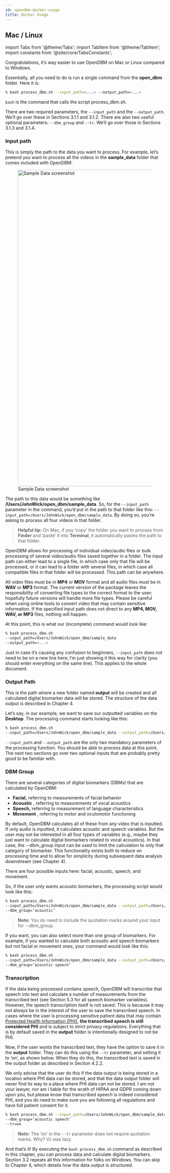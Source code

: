 ```yaml
---
id: opendbm-docker-usage
title: Docker Usage
---
```


## Mac / Linux

import Tabs from '@theme/Tabs'; import TabItem from '@theme/TabItem'; import constants from '@site/core/TabsConstants';

Congratulations, it’s way easier to use OpenDBM on Mac or Linux compared to Windows.

Essentially, all you need to do is run a single command from the **open_dbm** folder. Here it is: 

```bash
% bash process_dbm.sh --input_path=<...> --output_path=<...>
```

`bash` is the command that calls the script process_dbm.sh. 

There are two required parameters, the `--input_path` and the `--output_path`. We’ll go over these in Sections 3.1.1 and 3.1.2. There are also two useful optional parameters: `--dbm_group` and `--tr`. We’ll go over those in Sections 3.1.3 and 3.1.4.

### Input path

This is simply the path to the data you want to process. For example, let’s pretend you want to process all the videos in the **sample_data** folder that comes included with OpenDBM:

<figure>
  <img src="../docs/assets/mac_linux_1.png" width="1000" alt="Sample Data screenshot" />
  <figcaption>Sample Data screenshot</figcaption>
</figure>

The path to this data would be something like **/Users/JohnWick/open_dbm/sample_data**. So, for the `--input_path` parameter in the command, you’d put in the path to that folder like this: `--input_path=/Users/JohnWick/open_dbm/sample_data`. By doing so, you’re asking to process all four videos in that folder. 
> **Helpful tip:** On Mac, if you ‘copy’ the folder you want to process from **Finder** and ‘paste’ it into **Terminal**, it automatically pastes the path to that folder.

OpenDBM allows for processing of individual video/audio files or bulk processing of several video/audio files saved together in a folder. The input path can either lead to a single file, in which case only that file will be processed, or it can lead to a folder with several files, in which case all compatible files in that folder will be processed. This path can be anywhere.

All video files must be in **MP4** or **MOV** format and all audio files must be in **WAV** or **MP3** format. The current version of the package leaves the responsibility of converting file types to the correct format to the user; hopefully future versions will handle more file types. Please be careful when using online tools to convert video that may contain sensitive information. If the specified input path does not direct to any **MP4, MOV, WAV, or MP3** files, nothing will happen.

At this point, this is what our (incomplete) command would look like:
```bash
% bash process_dbm.sh 
--input_path=/Users/JohnWick/open_dbm/sample_data 
--output_path=<...> 
```
Just in case it’s causing any confusion to beginners, `--input_path` does not need to be on a new line here; I’m just showing it this way for clarity (you should enter everything on the same line). This applies to the whole document.

### Output Path

This is the path where a new folder named **output** will be created and all calculated digital biomarker data will be stored. The structure of the data output is described in Chapter 4.

Let’s say, in our example, we want to save our outputted variables on the **Desktop**. The processing command starts looking like this:
```bash
% bash process_dbm.sh 
--input_path=/Users/JohnWick/open_dbm/sample_data --output_path=/Users/JohnWick/Desktop 
```
`--input_path` and `--output_path` are the only two mandatory parameters of the processing function. You should be able to process data at this point. The next two sections go over two optional inputs that are probably pretty good to be familiar with.

### DBM Group

There are several categories of digital biomarkers (DBMs) that are calculated by OpenDBM: 

- **Facial,** referring to measurements of facial behavior
- **Acoustic** , referring to measurements of vocal acoustics 
- **Speech,** referring to measurement of language characteristics
- **Movement** , referring to motor and oculomotor functioning

By default, OpenDBM calculates all of these from any video that is inputted. If only audio is inputted, it calculates acoustic and speech variables. But the user may not be interested in all four types of variables (e.g., maybe they just want to calculate digital biomarkers related to vocal acoustics). In that case, the --dbm_group input can be used to limit the calculation to only that category of biomarker. This functionality exists both to reduce on processing time and to allow for simplicity during subsequent data analysis downstream (see Chapter 4). 

There are four possible inputs here: facial, acoustic, speech, and movement. 

So, if the user only wants acoustic biomarkers, the processing script would look like this:
```bash
% bash process_dbm.sh 
--input_path=/Users/JohnWick/open_dbm/sample_data --output_path=/Users/JohnWick/Desktop 
--dbm_group=’acoustic’
```
> **Note:** You do need to include the quotation marks around your input for --dbm_group.

If you want, you can also select more than one group of biomarkers. For example, if you wanted to calculate both acoustic and speech biomarkers but not facial or movement ones, your command would look like this:
```bash
% bash process_dbm.sh 
--input_path=/Users/JohnWick/open_dbm/sample_data --output_path=/Users/JohnWick/Desktop 
--dbm_group=’acoustic speech’
```

### Transcription

If the data being processed contains speech, OpenDBM will transcribe that speech into text and calculate a number of measurements from the transcribed text (see Section 5.3 for all speech biomarker variables). However, the speech transcription itself is not saved. This is because it may not always be in the interest of the user to save the transcribed speech. In cases where the user is processing sensitive patient data that may contain [Protected Health Information (PHI)](https://www.hhs.gov/answers/hipaa/what-is-phi/index.html), **the transcribed speech is still considered PHI** and is subject to strict privacy regulations. Everything that is by default saved in the **output** folder is intentionally designed to not be PHI. 

Now, if the user *wants* the transcribed text, they have the *option* to save it in the **output** folder. They can do this using the `--tr` parameter, and setting it to ‘on’, as shown below. When they do this, the transcribed text is saved in the output folder as described in Section 4.2.2. 

We only advise that the user do this if the data output is being stored in a location where PHI data can be stored, and that the data output folder will never find its way to a place where PHI data can not be stored. I am not your lawyer, nor am I liable for the wrath of HIPAA and GDPR coming down upon you, but please know that transcribed speech is indeed considered PHI, and you do need to make sure you are following all regulations and have full patient consent for it.

```bash
% bash process_dbm.sh --input_path=/Users/JohnWick/open_dbm/sample_data --output_path=/Users/JohnWick/Desktop 
--dbm_group=’acoustic speech’
--tr=on
```
> **Note:** The ‘on’ in the `--tr` parameter does not require quotation marks. Why? VJ was lazy.

And that’s it! By executing the `bash process_dbm.sh` command as described in this chapter, you can process data and calculate digital biomarkers. Section 3.2 repeats all this information for folks on Windows. You can skip to Chapter 4, which details how the data output is structured.
